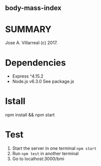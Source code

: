 body-mass-index
--------------------------------------

SUMMARY
========
Jose A. Villarreal (c) 2017.

Dependencies
============
- Express ^4.15.2
- Node.js v6.3.0
See package.js

Istall
======
npm install && npm start

Test
====
1. Start the server in one terminal
`npm start`
2. Run `npm test` in another terminal
3. Go to localhost:3000/bmi
